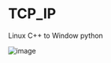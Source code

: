 # TCP_IP

Linux C++ to Window python

![image](https://user-images.githubusercontent.com/77146905/209625658-4b150280-c5f1-4ee8-9867-793a4ebd14aa.png)
